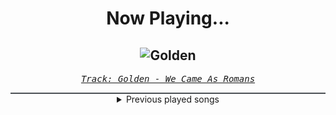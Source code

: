 <div align="center"> 
<h1>Now Playing...</h1>

![Golden](https://i.scdn.co/image/ab67616d00001e022aaa9372a6922e6e3575d828)
--
_<samp><a href="https://open.spotify.com/track/4ptzVhD7TWh4aBkhWEzz0o">Track: Golden - We Came As Romans</a></samp>_

<div style="border: 1px #4B5054 solid"></div>
<details>
  <summary>
    Previous played songs
  </summary>
  <table>
    <thead>
      <tr>
        <th>
          Artist
        </th>
        <th>
          Song
        </th>
        <th>
          Link
        </th>
      </tr>
    </thead>
    <tbody>
      <tr><td>We Came As Romans</td><td>Golden</td><td><a href="https://open.spotify.com/track/4ptzVhD7TWh4aBkhWEzz0o">https://open.spotify.com/track/4ptzVhD7TWh4aBkhWEzz0o</a></td></tr><tr><td>Adept</td><td>Black Veins</td><td><a href="https://open.spotify.com/track/198LHWhu6rw51NBB701db3">https://open.spotify.com/track/198LHWhu6rw51NBB701db3</a></td></tr><tr><td>Our Promise</td><td>Renegades</td><td><a href="https://open.spotify.com/track/0tm8cNgXGRRwPur5q8qdUg">https://open.spotify.com/track/0tm8cNgXGRRwPur5q8qdUg</a></td></tr><tr><td>Siamese</td><td>Can't Force the Love</td><td><a href="https://open.spotify.com/track/5iOxGHYz40yA5y5OhbkTtH">https://open.spotify.com/track/5iOxGHYz40yA5y5OhbkTtH</a></td></tr><tr><td>Our Mirage</td><td>Eclipse</td><td><a href="https://open.spotify.com/track/3nz7bMqaBbYZD7HgiZJz9z">https://open.spotify.com/track/3nz7bMqaBbYZD7HgiZJz9z</a></td></tr><tr><td>Sleep Token</td><td>Rain</td><td><a href="https://open.spotify.com/track/0GXwlEXCO8qeeeOIYpsR3m">https://open.spotify.com/track/0GXwlEXCO8qeeeOIYpsR3m</a></td></tr><tr><td>Siamese</td><td>Chemistry</td><td><a href="https://open.spotify.com/track/25KiribVBkk4wGgl4BLs6K">https://open.spotify.com/track/25KiribVBkk4wGgl4BLs6K</a></td></tr><tr><td>Siamese</td><td>On Fire</td><td><a href="https://open.spotify.com/track/1h3adOubluueyxY8bb9nmt">https://open.spotify.com/track/1h3adOubluueyxY8bb9nmt</a></td></tr><tr><td>AVRALIZE</td><td>STAB BY STAB</td><td><a href="https://open.spotify.com/track/4UtZpscjknE1Lc2ZaonFxk">https://open.spotify.com/track/4UtZpscjknE1Lc2ZaonFxk</a></td></tr><tr><td>Of Virtue</td><td>True Colors</td><td><a href="https://open.spotify.com/track/7fJoakewoaDkNhMX4lz5cB">https://open.spotify.com/track/7fJoakewoaDkNhMX4lz5cB</a></td></tr><tr><td>Imminence</td><td>Every Breath</td><td><a href="https://open.spotify.com/track/206wjXsBvZH823yfNmIjf5">https://open.spotify.com/track/206wjXsBvZH823yfNmIjf5</a></td></tr><tr><td>Annisokay</td><td>Never Enough</td><td><a href="https://open.spotify.com/track/5YyBg6WxcZoLaImKH7g57m">https://open.spotify.com/track/5YyBg6WxcZoLaImKH7g57m</a></td></tr><tr><td>Until I Wake</td><td>Heaven Knows</td><td><a href="https://open.spotify.com/track/2jMwsdpivlxIF2QHlwrUcr">https://open.spotify.com/track/2jMwsdpivlxIF2QHlwrUcr</a></td></tr><tr><td>Arch Enemy</td><td>Liars & Thieves</td><td><a href="https://open.spotify.com/track/5Y0CXpdJVfyOwW6ag7XjLe">https://open.spotify.com/track/5Y0CXpdJVfyOwW6ag7XjLe</a></td></tr><tr><td>Windwaker</td><td>31.10</td><td><a href="https://open.spotify.com/track/1HPuRu05y25Fdw4g2aO2VU">https://open.spotify.com/track/1HPuRu05y25Fdw4g2aO2VU</a></td></tr><tr><td>The Algorithm</td><td>boot</td><td><a href="https://open.spotify.com/track/4TDRfJt4lFY7K4OajHiUXv">https://open.spotify.com/track/4TDRfJt4lFY7K4OajHiUXv</a></td></tr><tr><td>Chronologist</td><td>Névé</td><td><a href="https://open.spotify.com/track/1XBjS9Co5312nsBW0tUMo5">https://open.spotify.com/track/1XBjS9Co5312nsBW0tUMo5</a></td></tr><tr><td>Void Chapter</td><td>Phobia</td><td><a href="https://open.spotify.com/track/4d8e3bdbbuQyf4nmCG68b0">https://open.spotify.com/track/4d8e3bdbbuQyf4nmCG68b0</a></td></tr><tr><td>Anup Sastry</td><td>Perspective</td><td><a href="https://open.spotify.com/track/1AsALMtdg70z2d4KRrSQ9V">https://open.spotify.com/track/1AsALMtdg70z2d4KRrSQ9V</a></td></tr><tr><td>KALCYFR</td><td>A Touch of Malice</td><td><a href="https://open.spotify.com/track/3uHdWqV626pYeelNYZ81lA">https://open.spotify.com/track/3uHdWqV626pYeelNYZ81lA</a></td></tr>
    </tbody>
  </table>
</details>

</div>
